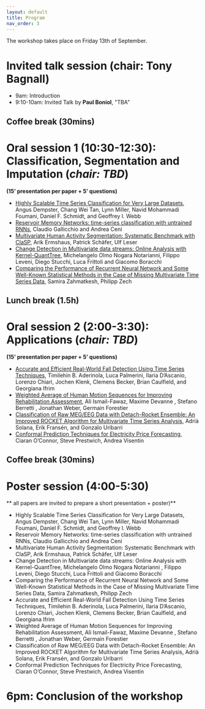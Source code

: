 ```yaml
---
layout: default
title: Program
nav_order: 3
---
```


The workshop takes place on Friday 13th of September.

# Invited talk session (chair: Tony Bagnall)

- 9am: Introduction
- 9:10-10am: Invited Talk by **Paul Boniol**, "TBA"

## Coffee break (30mins)

# Oral session 1 (10:30-12:30): Classification, Segmentation and Imputation (*chair: TBD*)
**(15’ presentation per paper + 5’ questions)**

* [Highly Scalable Time Series Classification for Very Large Datasets](./articles/Dempster_AALTD2024.pdf), Angus Dempster, Chang Wei Tan, Lynn Miller, Navid Mohammadi Foumani, Daniel F. Schmidt, and Geoffrey I. Webb
* [Reservoir Memory Networks: time-series classification with untrained RNNs](./articles/Gallicchio_AALTD2024.pdf), Claudio Gallicchio and Andrea Ceni
* [Multivariate Human Activity Segmentation: Systematic Benchmark with ClaSP](./articles/Ermshaus_AALTD2024.pdf), Arik Ermshaus, Patrick Schäfer, Ulf Leser
* [Change Detection in Multivariate data streams: Online Analysis with Kernel-QuantTree](./articles/Notarianni_AALTD2024.pdf), Michelangelo Olmo Nogara Notarianni, Filippo Leveni, Diego Stucchi, Luca Frittoli and Giacomo Boracchi
* [Comparing the Performance of Recurrent Neural Network and Some Well-Known Statistical Methods in the Case of Missing Multivariate Time Series Data](./articles/Zahmatkesh_AALTD2024.pdf), Samira Zahmatkesh, Philipp Zech

## Lunch break (1.5h)

# Oral session 2 (2:00-3:30): Applications (*chair: TBD*)
**(15’ presentation per paper + 5’ questions)**

* [Accurate and Efficient Real-World Fall Detection Using Time Series Techniques](./articles/Aderinola_AALTD2024.pdf), Timilehin B. Aderinola, Luca Palmerini, Ilaria D’Ascanio, Lorenzo Chiari, Jochen Klenk, Clemens Becker, Brian Caulfield, and Georgiana Ifrim
* [Weighted Average of Human Motion Sequences for Improving Rehabilitation Assessment](./articles/Fawaz_AALTD2024.pdf), Ali Ismail-Fawaz, Maxime Devanne , Stefano Berretti , Jonathan Weber, Germain Forestier
* [Classification of Raw MEG/EEG Data with Detach-Rocket Ensemble: An Improved ROCKET Algorithm for Multivariate Time Series Analysis](./articles/Solana_AALTD2024.pdf), Adrià Solana, Erik Fransén, and Gonzalo Uribarri
* [Conformal Prediction Techniques for Electricity Price Forecasting](./articles/Ciaran_AALTD2024.pdf), Ciaran O’Connor, Steve Prestwich, Andrea Visentin

## Coffee break (30mins)

# Poster session (4:00-5:30)
** all papers are invited to prepare a short presentation + poster)**

* Highly Scalable Time Series Classification for Very Large Datasets, Angus Dempster, Chang Wei Tan, Lynn Miller, Navid Mohammadi Foumani, Daniel F. Schmidt, and Geoffrey I. Webb
* Reservoir Memory Networks: time-series classification with untrained RNNs, Claudio Gallicchio and Andrea Ceni
* Multivariate Human Activity Segmentation: Systematic Benchmark with ClaSP, Arik Ermshaus, Patrick Schäfer, Ulf Leser
* Change Detection in Multivariate data streams: Online Analysis with Kernel-QuantTree, Michelangelo Olmo Nogara Notarianni , Filippo Leveni, Diego Stucchi, Luca Frittoli and Giacomo Boracchi
* Comparing the Performance of Recurrent Neural Network and Some Well-Known Statistical Methods in the Case of Missing Multivariate Time Series Data, Samira Zahmatkesh, Philipp Zech
* Accurate and Efficient Real-World Fall Detection Using Time Series Techniques, Timilehin B. Aderinola, Luca Palmerini, Ilaria D’Ascanio, Lorenzo Chiari, Jochen Klenk, Clemens Becker, Brian Caulfield, and Georgiana Ifrim
* Weighted Average of Human Motion Sequences for Improving Rehabilitation Assessment, Ali Ismail-Fawaz, Maxime Devanne , Stefano Berretti , Jonathan Weber, Germain Forestier
* Classification of Raw MEG/EEG Data with Detach-Rocket Ensemble: An Improved ROCKET Algorithm for Multivariate Time Series Analysis, Adrià Solana, Erik Fransén, and Gonzalo Uribarri
* Conformal Prediction Techniques for Electricity Price Forecasting, Ciaran O’Connor, Steve Prestwich, Andrea Visentin


# 6pm: Conclusion of the workshop
